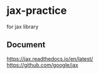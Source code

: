 # jax-practice
for jax library

## Document
https://jax.readthedocs.io/en/latest/  
https://github.com/google/jax

